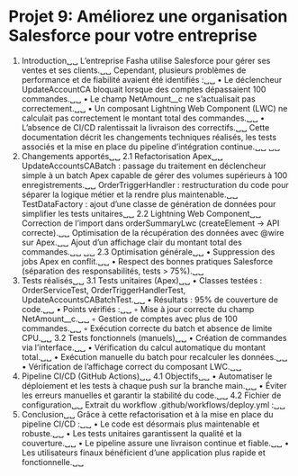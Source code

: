 # Projet 9: Améliorez une organisation Salesforce pour votre entreprise

1. Introduction␣␣
 L’entreprise Fasha utilise Salesforce pour gérer ses ventes et ses clients.␣␣
 Cependant, plusieurs problèmes de performance et de fiabilité avaient été identifiés :␣␣
    • Le déclencheur UpdateAccountCA bloquait lorsque des comptes dépassaient 100 commandes.␣␣
    • Le champ NetAmount__c ne s’actualisait pas correctement.␣␣
    • Un composant Lightning Web Component (LWC) ne calculait pas correctement le montant total des commandes.␣␣
    • L’absence de CI/CD ralentissait la livraison des correctifs.␣␣
Cette documentation décrit les changements techniques réalisés, les tests associés et la mise en place du pipeline d’intégration continue.␣␣
␣␣
2. Changements apportés␣␣
2.1 Refactorisation Apex␣␣
     UpdateAccountsCABatch : passage du traitement en déclencheur simple à un batch Apex capable de gérer des volumes supérieurs à 100 enregistrements.␣␣
     OrderTriggerHandler : restructuration du code pour séparer la logique métier et la rendre plus maintenable.␣␣
     TestDataFactory : ajout d’une classe de génération de données pour simplifier les tests unitaires␣␣
2.2 Lightning Web Component␣␣
      Correction de l’import dans orderSummaryLwc (createElement → API correcte).␣␣
      Optimisation de la récupération des données avec @wire sur Apex.␣␣
      Ajout d’un affichage clair du montant total des commandes.␣␣
␣␣
2.3 Optimisation générale␣␣
    • Suppression des jobs Apex en conflit.␣␣
    • Respect des bonnes pratiques Salesforce (séparation des responsabilités, tests > 75%).␣␣
3. Tests réalisés␣␣
3.1 Tests unitaires (Apex)␣␣
    • Classes testées : OrderServiceTest, OrderTriggerHandlerTest, UpdateAccountsCABatchTest.␣␣
    • Résultats : 95% de couverture de code.␣␣
    • Points vérifiés :␣␣
        ◦ Mise à jour correcte du champ NetAmount__c.␣␣
        ◦ Gestion de comptes avec plus de 100 commandes.␣␣
        ◦ Exécution correcte du batch et absence de limite CPU.␣␣
3.2 Tests fonctionnels (manuels)␣␣
    • Création de commandes via l’interface.␣␣
    • Vérification du calcul automatique du montant total.␣␣
    • Exécution manuelle du batch pour recalculer les données.␣␣
    • Vérification de l’affichage correct du composant LWC.␣␣
4. Pipeline CI/CD (GitHub Actions)␣␣
4.1 Objectifs␣␣
    • Automatiser le déploiement et les tests à chaque push sur la branche main.␣␣
    • Éviter les erreurs manuelles et garantir la stabilité du code.␣␣
4.2 Fichier de configuration␣␣
Extrait du workflow .github/workflows/deploy.yml :␣␣
5. Conclusion␣␣
Grâce à cette refactorisation et à la mise en place du pipeline CI/CD :␣␣
    • Le code est désormais plus maintenable et robuste.␣␣
    • Les tests unitaires garantissent la qualité et la couverture.␣␣
    • Le pipeline assure une livraison continue et fiable.␣␣
    • Les utilisateurs finaux bénéficient d’une application plus rapide et fonctionnelle.␣␣

